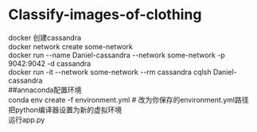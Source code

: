 # Classify-images-of-clothing
docker 创建cassandra  
docker network create some-network  
docker run --name Daniel-cassandra --network some-network -p 9042:9042 -d cassandra  
docker run -it --network some-network --rm cassandra cqlsh Daniel-cassandra  
##annaconda配置环境  
conda env create -f environment.yml  # 改为你保存的environment.yml路径  
把python编译器设置为新的虚拟环境  
运行app.py  
